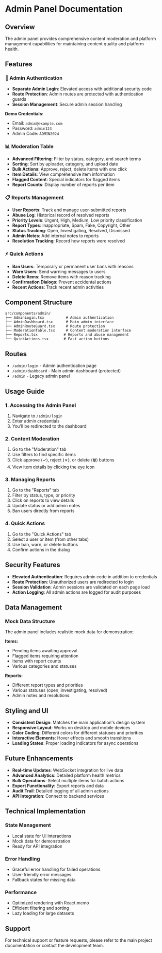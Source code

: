 # Admin Panel Documentation

## Overview

The admin panel provides comprehensive content moderation and platform management capabilities for maintaining content quality and platform health.

## Features

### 🔐 Admin Authentication
- **Separate Admin Login**: Elevated access with additional security code
- **Route Protection**: Admin routes are protected with authentication guards
- **Session Management**: Secure admin session handling

**Demo Credentials:**
- Email: `admin@example.com`
- Password: `admin123`
- Admin Code: `ADMIN2024`

### 📊 Moderation Table
- **Advanced Filtering**: Filter by status, category, and search terms
- **Sorting**: Sort by uploader, category, and upload date
- **Bulk Actions**: Approve, reject, delete items with one click
- **Item Details**: View comprehensive item information
- **Flagged Content**: Special indicators for flagged items
- **Report Counts**: Display number of reports per item

### 📋 Reports Management
- **User Reports**: Track and manage user-submitted reports
- **Abuse Log**: Historical record of resolved reports
- **Priority Levels**: Urgent, High, Medium, Low priority classification
- **Report Types**: Inappropriate, Spam, Fake, Copyright, Other
- **Status Tracking**: Open, Investigating, Resolved, Dismissed
- **Admin Notes**: Add internal notes to reports
- **Resolution Tracking**: Record how reports were resolved

### ⚡ Quick Actions
- **Ban Users**: Temporary or permanent user bans with reasons
- **Warn Users**: Send warning messages to users
- **Delete Items**: Remove items with reason tracking
- **Confirmation Dialogs**: Prevent accidental actions
- **Recent Actions**: Track recent admin activities

## Component Structure

```
src/components/admin/
├── AdminLogin.tsx          # Admin authentication
├── AdminDashboard.tsx      # Main admin interface
├── AdminRouteGuard.tsx     # Route protection
├── ModerationTable.tsx     # Content moderation interface
├── Reports.tsx            # Reports and abuse management
└── QuickActions.tsx       # Fast action buttons
```

## Routes

- `/admin/login` - Admin authentication page
- `/admin/dashboard` - Main admin dashboard (protected)
- `/admin` - Legacy admin panel

## Usage Guide

### 1. Accessing the Admin Panel
1. Navigate to `/admin/login`
2. Enter admin credentials
3. You'll be redirected to the dashboard

### 2. Content Moderation
1. Go to the "Moderation" tab
2. Use filters to find specific items
3. Click approve (✓), reject (✗), or delete (🗑️) buttons
4. View item details by clicking the eye icon

### 3. Managing Reports
1. Go to the "Reports" tab
2. Filter by status, type, or priority
3. Click on reports to view details
4. Update status or add admin notes
5. Ban users directly from reports

### 4. Quick Actions
1. Go to the "Quick Actions" tab
2. Select a user or item (from other tabs)
3. Use ban, warn, or delete buttons
4. Confirm actions in the dialog

## Security Features

- **Elevated Authentication**: Requires admin code in addition to credentials
- **Route Protection**: Unauthorized users are redirected to login
- **Session Validation**: Admin sessions are validated on each page load
- **Action Logging**: All admin actions are logged for audit purposes

## Data Management

### Mock Data Structure
The admin panel includes realistic mock data for demonstration:

**Items:**
- Pending items awaiting approval
- Flagged items requiring attention
- Items with report counts
- Various categories and statuses

**Reports:**
- Different report types and priorities
- Various statuses (open, investigating, resolved)
- Admin notes and resolutions

## Styling and UI

- **Consistent Design**: Matches the main application's design system
- **Responsive Layout**: Works on desktop and mobile devices
- **Color Coding**: Different colors for different statuses and priorities
- **Interactive Elements**: Hover effects and smooth transitions
- **Loading States**: Proper loading indicators for async operations

## Future Enhancements

- **Real-time Updates**: WebSocket integration for live data
- **Advanced Analytics**: Detailed platform health metrics
- **Bulk Operations**: Select multiple items for batch actions
- **Export Functionality**: Export reports and data
- **Audit Trail**: Detailed logging of all admin actions
- **API Integration**: Connect to backend services

## Technical Implementation

### State Management
- Local state for UI interactions
- Mock data for demonstration
- Ready for API integration

### Error Handling
- Graceful error handling for failed operations
- User-friendly error messages
- Fallback states for missing data

### Performance
- Optimized rendering with React.memo
- Efficient filtering and sorting
- Lazy loading for large datasets

## Support

For technical support or feature requests, please refer to the main project documentation or contact the development team. 